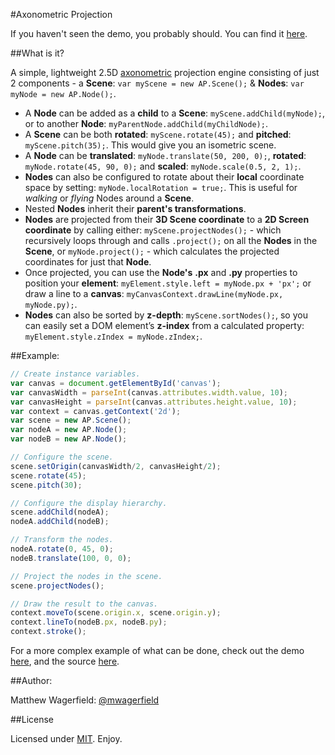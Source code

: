 #Axonometric Projection

If you haven't seen the demo, you probably should. You can find it [here](http://matthewwagerfield.github.com/Axonometric-Projection/).

##What is it?

A simple, lightweight 2.5D [axonometric](http://en.wikipedia.org/wiki/Axonometric_projection) projection engine consisting of just 2 components - a **Scene**: `var myScene = new AP.Scene();` & **Nodes**: `var myNode = new AP.Node();`.

* A **Node** can be added as a **child** to a **Scene**: `myScene.addChild(myNode);`, or to another **Node**: `myParentNode.addChild(myChildNode);`.
* A **Scene** can be both **rotated**: `myScene.rotate(45);` and **pitched**: `myScene.pitch(35);`. This would give you an isometric scene.
* A **Node** can be **translated**: `myNode.translate(50, 200, 0);`, **rotated**: `myNode.rotate(45, 90, 0);` and **scaled**: `myNode.scale(0.5, 2, 1);`.
* **Nodes** can also be configured to rotate about their **local** coordinate space by setting: `myNode.localRotation = true;`. This is useful for *walking* or *flying* Nodes around a **Scene**.
* Nested **Nodes** inherit their **parent's transformations**.
* **Nodes** are projected from their **3D Scene coordinate** to a **2D Screen coordinate** by calling either: `myScene.projectNodes();` - which recursively loops through and calls `.project();` on all the **Nodes** in the **Scene**, or `myNode.project();` - which calculates the projected coordinates for just that **Node**.
* Once projected, you can use the **Node's** **.px** and **.py** properties to position your **element**: `myElement.style.left = myNode.px + 'px';` or draw a line to a **canvas**: `myCanvasContext.drawLine(myNode.px, myNode.py);`.
* **Nodes** can also be sorted by **z-depth**: `myScene.sortNodes();`, so you can easily set a DOM element’s **z-index** from a calculated property: `myElement.style.zIndex = myNode.zIndex;`.

##Example:

```javascript
// Create instance variables.
var canvas = document.getElementById('canvas');
var canvasWidth = parseInt(canvas.attributes.width.value, 10);
var canvasHeight = parseInt(canvas.attributes.height.value, 10);
var context = canvas.getContext('2d');
var scene = new AP.Scene();
var nodeA = new AP.Node();
var nodeB = new AP.Node();

// Configure the scene.
scene.setOrigin(canvasWidth/2, canvasHeight/2);
scene.rotate(45);
scene.pitch(30);

// Configure the display hierarchy. 
scene.addChild(nodeA);
nodeA.addChild(nodeB);

// Transform the nodes.
nodeA.rotate(0, 45, 0);
nodeB.translate(100, 0, 0);

// Project the nodes in the scene.
scene.projectNodes();

// Draw the result to the canvas.
context.moveTo(scene.origin.x, scene.origin.y);
context.lineTo(nodeB.px, nodeB.py);
context.stroke();
```

For a more complex example of what can be done, check out the demo [here](http://matthewwagerfield.github.com/Axonometric-Projection/), and the source [here](https://github.com/MatthewWagerfield/Axonometric-Projection/tree/gh-pages/).

##Author:

Matthew Wagerfield: [@mwagerfield](https://twitter.com/#!/mwagerfield)

##License

Licensed under [MIT](http://www.opensource.org/licenses/mit-license.php). Enjoy.